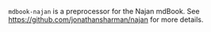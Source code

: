 `mdbook-najan` is a preprocessor for the Najan mdBook. See
https://github.com/jonathansharman/najan for more details.

